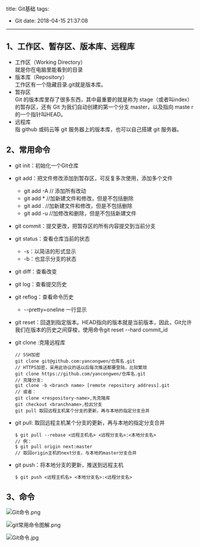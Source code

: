 title: Git基础
tags:
  - Git
date: 2018-04-15 21:37:08
---

## 1、工作区、暂存区、版本库、远程库
- 工作区（Working Directory）  
    就是你在电脑里能看到的目录
- 版本库（Repository）  
    工作区有一个隐藏目录.git就是版本库。
- 暂存区  
    Git 的版本库里存了很多东西，其中最重要的就是称为 stage（或者叫index）的暂存区，还有 Git 为我们自动创建的第一个分支 master，以及指向 maste r的一个指针叫HEAD。
- 远程库  
    指 github 或码云等 git 服务器上的版本库，也可以自己搭建 git 服务器。

## 2、常用命令
- git init：初始化一个Git仓库
- git add：把文件修改添加到暂存区，可反复多次使用，添加多个文件
    - git add -A   // 添加所有改动
    - git add *    //加新建文件和修改，但是不包括删除
    - git add .    //加新建文件和修改，但是不包括删除
    - git add -u   //加修改和删除，但是不包括新建文件
- git commit：提交更改，把暂存区的所有内容提交到当前分支
- git status：查看仓库当前的状态
  - -s：以简洁的形式显示
  - -b：也显示分支的状态 
- git diff：查看改变
- git log：查看提交历史
- git reflog：查看命令历史
    - --pretty=oneline 一行显示 
- git reset：回退到指定版本。HEAD指向的版本就是当前版本，因此，Git允许我们在版本的历史之间穿梭，使用命令git reset --hard commit_id
- git clone :克隆远程库
    ``` GIT
    // SSH加密
    git clone git@github.com:yancongwen/仓库名.git
    // HTTPS加密，采用此协议的话以后每次推送都要登陆，比较繁琐
    git clone https://github.com/yancongwen/仓库名.git
    // 克隆分支: 
    git clone -b <branch name> [remote repository address].git
    // 或者：
    git clone <respository-name>,先克隆库
    git checkout <branchname>,检出分支
    git pull 取回远程主机某个分支的更新，再与本地的指定分支合并
    ```
- git pull: 取回远程主机某个分支的更新，再与本地的指定分支合并

    ```
    $ git pull --rebase <远程主机名> <远程分支名>:<本地分支名>
    // 例：
    $ git pull origin next:master 
    // 取回origin主机的next分支，与本地的master分支合并
    ```
- git push：将本地分支的更新，推送到远程主机
    ```
    $ git push <远程主机名> <本地分支名>:<远程分支名>
    ```

## 3、命令
![Git命令.png](https://upload-images.jianshu.io/upload_images/3731280-8f32b6551e73d878.png?imageMogr2/auto-orient/strip%7CimageView2/2/w/1240)

![git常用命令图解.png](https://upload-images.jianshu.io/upload_images/3731280-6c1704b05d8391d8.png?imageMogr2/auto-orient/strip%7CimageView2/2/w/1240)

![Git命令.jpg](https://upload-images.jianshu.io/upload_images/3731280-2d0e8582ee365ea1.jpg?imageMogr2/auto-orient/strip%7CimageView2/2/w/1240)

